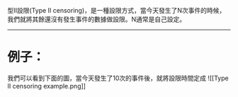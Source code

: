 型II設限(Type II censoring)，是一種設限方式，當今天發生了N次事件的時候，我們就將其餘還沒有發生事件的數據做設限。N通常是自己設定。
- - -
# 例子：
我們可以看到下面的圖，當今天發生了10次的事件後，就將設限時間定成
![[Type II censoring example.png]]